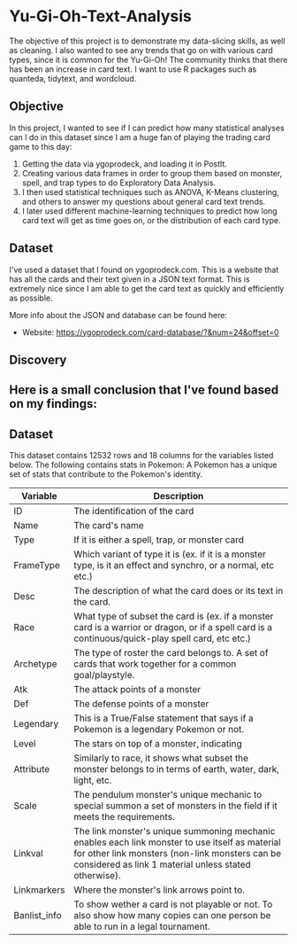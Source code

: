 # Yu-Gi-Oh-Text-Analysis
The objective of this  project is to demonstrate my data-slicing skills, as well as cleaning. I also wanted to see any trends that go on with various card types, since it is common for the Yu-Gi-Oh! The community thinks that there has been an increase in card text. I want to use R packages such as quanteda, tidytext, and wordcloud.


## Objective

In this project, I wanted to see if I can predict how many statistical analyses can I do in this dataset since I am a huge fan of playing the trading card game to this day:
1. Getting the data via ygoprodeck, and loading it in PostIt.
3. Creating various data frames in order to group them based on monster, spell, and trap types to do Exploratory Data Analysis.
4. I then used statistical techniques such as ANOVA, K-Means clustering, and others to answer my questions about general card text trends.
5. I later used different machine-learning techniques to predict how long card text will get as time goes on, or the distribution of each card type.

## Dataset

I've used a dataset that I found on ygoprodeck.com. This is a website that has all the cards and their text given in a JSON text format. This is extremely nice since I am able to get the card text as quickly and efficiently as possible. 

More info about the JSON and database can be found here:
- Website: https://ygoprodeck.com/card-database/?&num=24&offset=0

## Discovery

Here is a small conclusion that I've found based on my findings:
- 


## Dataset

This dataset contains 12532 rows and 18 columns for the variables listed below. The following contains stats in Pokemon: A Pokemon has a unique set of stats that contribute to the Pokemon's identity. 

Variable  |Description |
-----|-----|
ID|The identification of the card|
Name|The card's name |
Type| If it is either a spell, trap, or monster card |
FrameType| Which variant of type it is (ex. if it is a monster type, is it an effect and synchro, or a normal, etc etc.) |
Desc|The description of what the card does or its text in the card.
Race| What type of subset the card is (ex. if a monster card is a warrior or dragon, or if a spell card is a continuous/quick-play spell card, etc etc.)
Archetype|The type of roster the card belongs to. A set of cards that work together for a common goal/playstyle. 
Atk|The attack points of a monster
Def |The defense points of a monster 
Legendary|This is a True/False statement that says if a Pokemon is a legendary Pokemon or not. 
Level|The stars on top of a monster, indicating 
Attribute|Similarly to race, it shows what subset the monster belongs to in terms of earth, water, dark, light, etc.
Scale |The pendulum monster's unique mechanic to special summon a set of monsters in the field if it meets the requirements.
Linkval|The link monster's unique summoning mechanic enables each link monster to use itself as material for other link monsters (non-link monsters can be considered as link 1 material unless stated otherwise).
Linkmarkers|Where the monster's link arrows point to.
Banlist_info|To show wether a card is not playable or not. To also show how many copies can one person be able to run in a legal tournament.

